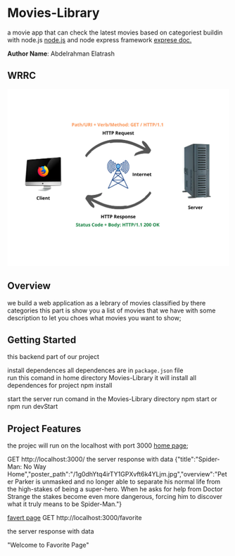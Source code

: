 # Movies-Library
a movie app that can check the latest movies based on categoriest buildin with node.js [node.js](https://docs.npmjs.com/) and node express framework [exprese doc.](https://expressjs.com/)


**Author Name**: Abdelrahman Elatrash


## WRRC
![This is an image](./wrrc.webp)

## Overview
we  build a web application as a lebrary of movies classified by there categories
this part is show you a list of movies that we have with some description to let you choes what movies you want to show;


## Getting Started
this backend part of our project

install dependences
all dependences are in `package.json` file  
run this comand in home directory Movies-Library it will install all dependences for project
npm install



start the server run comand in the Movies-Library directory
npm start
or 
npm run devStart



## Project Features
the projec will run on the localhost with port 3000
[home page](http://localhost:3000/);

GET http://localhost:3000/ 
the server response with data
{"title":"Spider-Man: No Way Home","poster_path":"/1g0dhYtq4irTY1GPXvft6k4YLjm.jpg","overview":"Peter Parker is unmasked and no longer able to separate his normal life from the high-stakes of being a super-hero. When he asks for help from Doctor Strange the stakes become even more dangerous, forcing him to discover what it truly means to be Spider-Man."}

[favert page](http://localhost:3000/favorite)
GET http://localhost:3000/favorite

the server response with data

"Welcome to Favorite Page"

